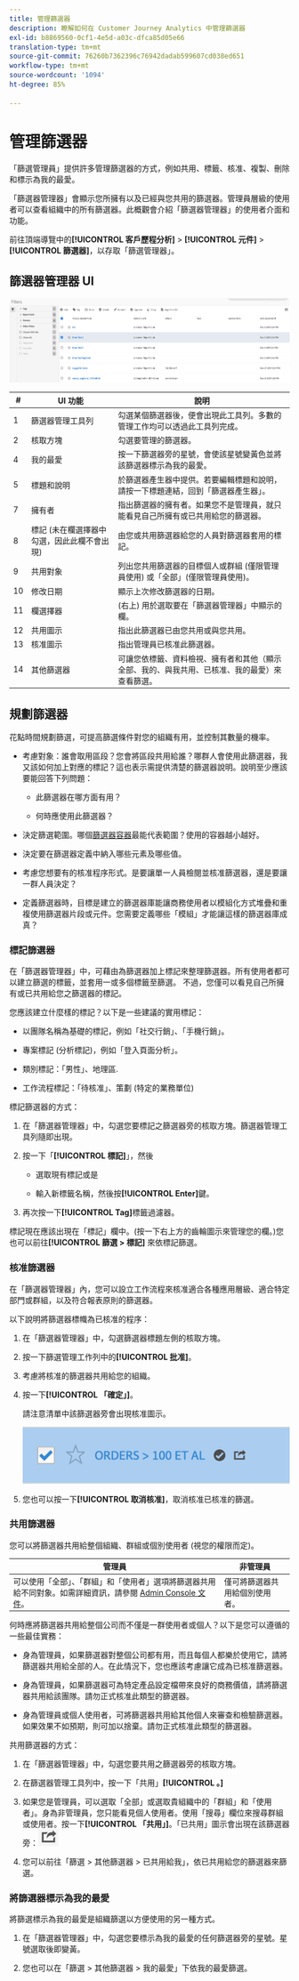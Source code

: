 ```yaml
---
title: 管理篩選器
description: 瞭解如何在 Customer Journey Analytics 中管理篩選器
exl-id: b8869560-0cf1-4e5d-a03c-dfca85d05e66
translation-type: tm+mt
source-git-commit: 76260b7362396c76942dadab599607cd038ed651
workflow-type: tm+mt
source-wordcount: '1094'
ht-degree: 85%

---
```


# 管理篩選器

「篩選管理員」提供許多管理篩選器的方式，例如共用、標籤、核准、複製、刪除和標示為我的最愛。

「篩選器管理器」會顯示您所擁有以及已經與您共用的篩選器。管理員層級的使用者可以查看組織中的所有篩選器。此概觀會介紹「篩選器管理器」的使用者介面和功能。

前往頂端導覽中的&#x200B;**[!UICONTROL 客戶歷程分析]** > **[!UICONTROL 元件]** > **[!UICONTROL 篩選器]**，以存取「篩選管理器」。

## 篩選器管理器 UI

![](assets/filter-manager-ui.png)

| # | UI 功能 | 說明 |
|---|---|---|
| 1 | 篩選器管理工具列 | 勾選某個篩選器後，便會出現此工具列。多數的管理工作均可以透過此工具列完成。 |
| 2 | 核取方塊 | 勾選要管理的篩選器。 |
| 4 | 我的最愛 | 按一下篩選器旁的星號，會使該星號變黃色並將該篩選器標示為我的最愛。 |
| 5 | 標題和說明 | 於篩選器產生器中提供。若要編輯標題和說明，請按一下標題連結，回到「篩選器產生器」。 |
| 7 | 擁有者 | 指出篩選器的擁有者。如果您不是管理員，就只能看見自己所擁有或已共用給您的篩選器。 |
| 8 | 標記 (未在欄選擇器中勾選，因此此欄不會出現) | 由您或共用篩選器給您的人員對篩選器套用的標記。 |
| 9 | 共用對象 | 列出您共用篩選器的目標個人或群組 (僅限管理員使用) 或「全部」(僅限管理員使用)。 |
| 10 | 修改日期 | 顯示上次修改篩選器的日期。 |
| 11 | 欄選擇器 | (右上) 用於選取要在「篩選器管理器」中顯示的欄。 |
| 12 | 共用圖示 | 指出此篩選器已由您共用或與您共用。 |
| 13 | 核准圖示 | 指出管理員已核准此篩選器。 |
| 14 | 其他篩選器 | 可讓您依標籤、資料檢視、擁有者和其他（顯示全部、我的、與我共用、已核准、我的最愛）來查看篩選。 |

## 規劃篩選器

花點時間規劃篩選，可提高篩選條件對您的組織有用，並控制其數量的機率。

* 考慮對象：誰會取用區段？您會將區段共用給誰？哪群人會使用此篩選器，我又該如何加上對應的標記？這也表示需提供清楚的篩選器說明。說明至少應該要能回答下列問題：

   * 此篩選器在哪方面有用？

   * 何時應使用此篩選器？

* 決定篩選範圍。哪個[篩選器容器](/help/components/filters/filters-overview.md)最能代表範圍？使用的容器越小越好。

* 決定要在篩選器定義中納入哪些元素及哪些值。

* 考慮您想要有的核准程序形式。是要讓單一人員檢閱並核准篩選器，還是要讓一群人員決定？

* 定義篩選器時，目標是建立的篩選器庫能讓商務使用者以模組化方式堆疊和重複使用篩選器片段或元件。您需要定義哪些「模組」才能讓這樣的篩選器庫成真？

### 標記篩選器

在「篩選器管理器」中，可藉由為篩選器加上標記來整理篩選器。所有使用者都可以建立篩選的標籤，並套用一或多個標籤至篩選。 不過，您僅可以看見自己所擁有或已共用給您之篩選器的標記。

您應該建立什麼樣的標記？以下是一些建議的實用標記：

* 以團隊名稱為基礎的標記，例如「社交行銷」、「手機行銷」。

* 專案標記 (分析標記)，例如「登入頁面分析」。

* 類別標記：「男性」、地理區.

* 工作流程標記：「待核准」、策劃 (特定的業務單位)

標記篩選器的方式：

1. 在「篩選器管理器」中，勾選您要標記之篩選器旁的核取方塊。篩選器管理工具列隨即出現。

1. 按一下「**[!UICONTROL 標記]**」，然後

   * 選取現有標記或是

   * 輸入新標籤名稱，然後按&#x200B;**[!UICONTROL Enter]**&#x200B;鍵。

1. 再次按一下&#x200B;**[!UICONTROL Tag]**&#x200B;標籤過濾器。

標記現在應該出現在「標記」欄中。(按一下右上方的齒輪圖示來管理您的欄。)您也可以前往&#x200B;**[!UICONTROL 篩選 > 標記]** 來依標記篩選。

### 核准篩選器

在「篩選器管理器」內，您可以設立工作流程來核准適合各種應用層級、適合特定部門或群組，以及符合報表原則的篩選器。

以下說明將篩選器標幟為已核准的程序：

1. 在「篩選器管理器」中，勾選篩選器標題左側的核取方塊。

1. 按一下篩選管理工作列中的&#x200B;**[!UICONTROL 批准]**。

1. 考慮將核准的篩選器共用給您的組織。

1. 按一下&#x200B;**[!UICONTROL 「確定」]**。

   請注意清單中該篩選器旁會出現核准圖示。

   ![](assets/seg_approved.png)

1. 您也可以按一下&#x200B;**[!UICONTROL 取消核准]**，取消核准已核准的篩選。

### 共用篩選器

您可以將篩選器共用給整個組織、群組或個別使用者 (視您的權限而定)。

| 管理員 | 非管理員 |
|---|---|
| 可以使用「全部」、「群組」和「使用者」選項將篩選器共用給不同對象。如需詳細資訊，請參閱 [Admin Console 文件](https://helpx.adobe.com/tw/enterprise/using/manage-products-and-profiles.html)。 | 僅可將篩選器共用給個別使用者。 |

何時應將篩選器共用給整個公司而不僅是一群使用者或個人？以下是您可以遵循的一些最佳實務：

* 身為管理員，如果篩選器對整個公司都有用，而且每個人都樂於使用它，請將篩選器共用給全部的人。在此情況下，您也應該考慮讓它成為已核准篩選器。

* 身為管理員，如果篩選器可為特定產品設定檔帶來良好的商務價值，請將篩選器共用給該團隊。請勿正式核准此類型的篩選器。

* 身為管理員或個人使用者，可將篩選器共用給其他個人來審查和檢驗篩選器。如果效果不如預期，則可加以捨棄。請勿正式核准此類型的篩選器。

共用篩選器的方式：

1. 在「篩選器管理器」中，勾選您要共用之篩選器旁的核取方塊。

1. 在篩選器管理工具列中，按一下「共用」**[!UICONTROL 。]**

1. 如果您是管理員，可以選取「全部」或選取貴組織中的「群組」和「使用者」。身為非管理員，您只能看見個人使用者。使用「搜尋」欄位來搜尋群組或使用者。按一下&#x200B;**[!UICONTROL 「共用」]**。「已共用」圖示會出現在該篩選器旁：![](assets/share_icon.png)

1. 您可以前往「篩選 > 其他篩選器 > 已共用給我」，依已共用給您的篩選器來篩選。

### 將篩選器標示為我的最愛

將篩選標示為我的最愛是組織篩選以方便使用的另一種方式。

1. 在「篩選器管理器」中，勾選您要標示為我的最愛的任何篩選器旁的星號。星號選取後即變黃。

1. 您也可以在「篩選 > 其他篩選器 > 我的最愛」下依我的最愛篩選。
